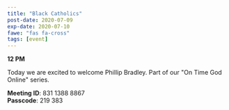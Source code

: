 ```yaml
---
title: "Black Catholics"
post-date: 2020-07-09
exp-date: 2020-07-10
fawe: "fas fa-cross"
tags: [event]
---
```

**12 PM**

Today we are excited to welcome Phillip Bradley. Part of our "On Time God Online" series.

<p class="text-danger"><b>Meeting ID</b>: 831 1388 8867
<br>
<b>Passcode</b>: 219 383
</p>